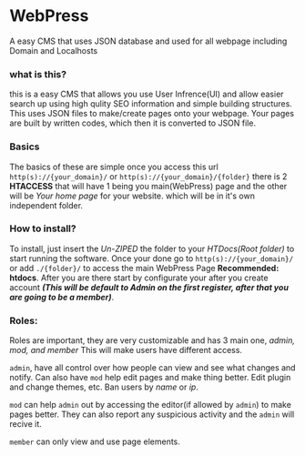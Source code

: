 # WebPress

A easy CMS that uses JSON database and used for all webpage including Domain and Localhosts

### what is this?

this is a easy CMS that allows you use User Infrence(UI) and allow easier search up using high qulity SEO information and simple building structures. This uses JSON files to make/create pages onto your webpage. Your pages are built by written codes, which then it is converted to JSON file.

### Basics

The basics of these are simple once you access this url `http(s)://{your_domain}/` or `http(s)://{your_domain}/{folder}` there is 2 **HTACCESS** that will have 1 being you main(WebPress) page and the other will be *Your home page* for your website. which will be in it's own independent folder.

### How to install?

To install, just insert the *Un-ZIPED* the folder to your *HTDocs(Root folder)* to start running the software. Once your done go to `http(s)://{your_domain}/` or add `./{folder}/` to access the main WebPress Page **Recommended: htdocs**. After you are there start by configurate your after you create account _**(This will be default to Admin on the first register, after that you are going to be a member)**_.

### Roles:

Roles are important, they are very customizable and has 3 main one, *admin, mod, and member* This will make users have different access. 

`admin`, have all control over how people can view and see what changes and notify. Can also have `mod` help edit pages and make thing better. Edit plugin and change themes, etc. Ban users by _name_ or _ip_.

`mod` can help `admin` out by accessing the editor(if allowed by `admin`) to make pages better. They can also report any suspicious activity and the `admin` will recive it.

`member` can only view and use page elements.

